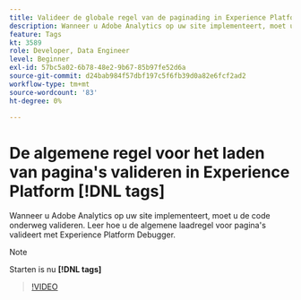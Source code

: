 ```yaml
---
title: Valideer de globale regel van de paginading in Experience Platform  [!DNL tags]
description: Wanneer u Adobe Analytics op uw site implementeert, moet u de code onderweg valideren. Leer hoe u de algemene laadregel voor pagina's valideert met Experience Platform Debugger.
feature: Tags
kt: 3589
role: Developer, Data Engineer
level: Beginner
exl-id: 57bc5a02-6b78-48e2-9b67-85b97fe52d6a
source-git-commit: d24bab984f57dbf197c5f6fb39d0a82e6fcf2ad2
workflow-type: tm+mt
source-wordcount: '83'
ht-degree: 0%

---
```


# De algemene regel voor het laden van pagina&#39;s valideren in Experience Platform [!DNL tags]

Wanneer u Adobe Analytics op uw site implementeert, moet u de code onderweg valideren. Leer hoe u de algemene laadregel voor pagina&#39;s valideert met Experience Platform Debugger.

>[!NOTE]
>
> Starten is nu **[!DNL tags]**

>[!VIDEO](https://video.tv.adobe.com/v/28776/?quality=12&learn=on)
